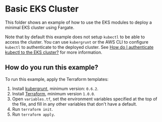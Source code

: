 # Basic EKS Cluster

This folder shows an example of how to use the EKS modules to deploy a minimal EKS cluster using Fargate.

Note that by default this example does not setup `kubectl` to be able to access the cluster. You can use `kubergrunt` or
the AWS CLI to configure `kubectl` to authenticate to the deployed cluster. See [How do I authenticate kubectl to the
EKS cluster?](/core-concepts.md#how-do-i-authenticate-kubectl-to-the-eks-cluster) for more information.


## How do you run this example?

To run this example, apply the Terraform templates:

1. Install [kubergrunt](https://github.com/gruntwork-io/kubergrunt), minimum version: `0.6.2`.
1. Install [Terraform](https://www.terraform.io/), minimum version `1.0.0`.
1. Open `variables.tf`, set the environment variables specified at the top of the file, and fill in any other variables
   that don't have a default.
1. Run `terraform init`.
1. Run `terraform apply`.
